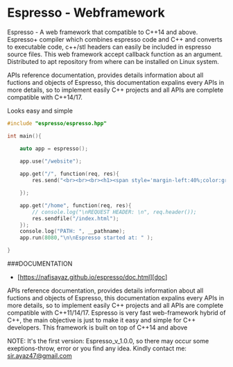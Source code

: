 # Espresso - Webframework


Espresso - A web framework that compatible to C++14 and above. Espresso+ compiler which combines espresso code and C++ and converts 
to executable code, c++/stl headers can easily be included in espresso source files. This web framework accept callback function as an argument. 
Distributed to apt repository from where can be installed on Linux system. 

APIs reference documentation, provides details information about all fuctions and objects of Espresso, this documentation expalins every APIs
in more details, so to implement easily C++ projects and all APIs are complete compatible with C++14/17.



Looks easy and simple 
``` cpp
#include "espresso/espresso.hpp"

int main(){

    auto app = espresso();

    app.use("/website");
   
    app.get("/", function(req, res){
        res.send("<br><br><br><h1><span style='margin-left:40%;color:green'> Home Page</span></h1>");

    });

    app.get("/home", function(req, res){
        // console.log("\nREQUEST HEADER: \n", req.header());
        res.sendfile("/index.html");
    });
    console.log("PATH: ", __pathname);
    app.run(8080,"\n\nEspresso started at: " ); 

}


```

###DOCUMENTATION
- [https://nafisayaz.github.io/espresso/doc.html][doc]

[doc]:https://nafisayaz.github.io/espresso/doc.html


APIs reference documentation, provides details information about all fuctions and objects of Espresso, 
this documentation expalins every APIs in more details, so to implement easily C++ projects and all APIs are complete compatible with C++11/14/17.
Espresso is very fast web-framework hybrid of C++, the main objective is just to make it easy and simple for C++ developers. 
This framework is built on top of C++14 and above




NOTE: It's the first version: Espresso_v_1.0.0, so there may occur some exeptions-throw, error or you find any idea.
Kindly contact me: sir.ayaz47@gmail.com



